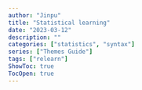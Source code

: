```yaml
---
author: "Jinpu"
title: "Statistical learning"
date: "2023-03-12"
description: ""
categories: ["statistics", "syntax"]
series: ["Themes Guide"]
tags: ["relearn"]
ShowToc: true
TocOpen: true
---
```


